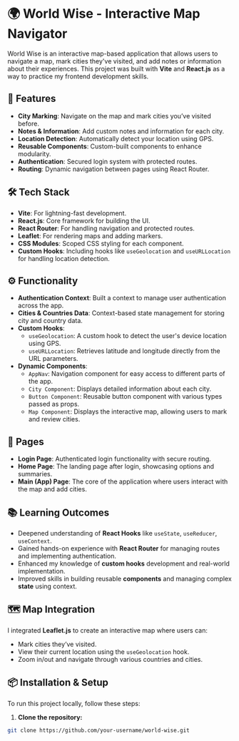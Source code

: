 # 🌍 World Wise - Interactive Map Navigator

World Wise is an interactive map-based application that allows users to navigate a map, mark cities they've visited, and add notes or information about their experiences. This project was built with **Vite** and **React.js** as a way to practice my frontend development skills.

## 🚀 Features

- **City Marking**: Navigate on the map and mark cities you’ve visited before.
- **Notes & Information**: Add custom notes and information for each city.
- **Location Detection**: Automatically detect your location using GPS.
- **Reusable Components**: Custom-built components to enhance modularity.
- **Authentication**: Secured login system with protected routes.
- **Routing**: Dynamic navigation between pages using React Router.

## 🛠️ Tech Stack

- **Vite**: For lightning-fast development.
- **React.js**: Core framework for building the UI.
- **React Router**: For handling navigation and protected routes.
- **Leaflet**: For rendering maps and adding markers.
- **CSS Modules**: Scoped CSS styling for each component.
- **Custom Hooks**: Including hooks like `useGeolocation` and `useURLLocation` for handling location detection.

## ⚙️ Functionality

- **Authentication Context**: Built a context to manage user authentication across the app.
- **Cities & Countries Data**: Context-based state management for storing city and country data.
- **Custom Hooks**:
  - `useGeolocation`: A custom hook to detect the user's device location using GPS.
  - `useURLLocation`: Retrieves latitude and longitude directly from the URL parameters.
- **Dynamic Components**:
  - `AppNav`: Navigation component for easy access to different parts of the app.
  - `City Component`: Displays detailed information about each city.
  - `Button Component`: Reusable button component with various types passed as props.
  - `Map Component`: Displays the interactive map, allowing users to mark and review cities.
  
## 📄 Pages

- **Login Page**: Authenticated login functionality with secure routing.
- **Home Page**: The landing page after login, showcasing options and summaries.
- **Main (App) Page**: The core of the application where users interact with the map and add cities.

## 📚 Learning Outcomes

- Deepened understanding of **React Hooks** like `useState`, `useReducer`, `useContext`.
- Gained hands-on experience with **React Router** for managing routes and implementing authentication.
- Enhanced my knowledge of **custom hooks** development and real-world implementation.
- Improved skills in building reusable **components** and managing complex **state** using context.

## 🗺️ Map Integration

I integrated **Leaflet.js** to create an interactive map where users can:
- Mark cities they’ve visited.
- View their current location using the `useGeolocation` hook.
- Zoom in/out and navigate through various countries and cities.

## 📦 Installation & Setup

To run this project locally, follow these steps:

1. **Clone the repository:**

```bash
git clone https://github.com/your-username/world-wise.git

